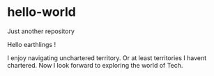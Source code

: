 # hello-world
Just another repository

Hello earthlings !

I enjoy navigating unchartered territory. Or at least territories I havent chartered.
Now I look forward to exploring the world of Tech.
